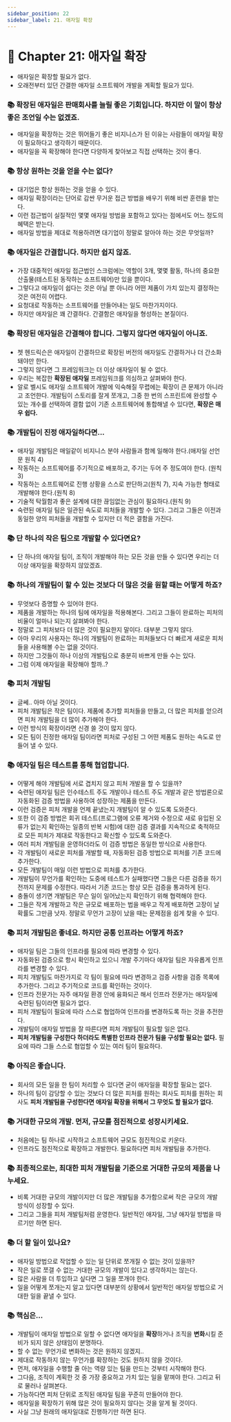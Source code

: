 ```yaml
---
sidebar_position: 22
sidebar_label: 21. 애자일 확장
---
```


# 🌈 Chapter 21: 애자일 확장
- 애자일은 확장할 필요가 없다.
- 오래전부터 있던 간결한 애자일 소프트웨어 개발을 계획할 필요가 있다.

### 📚 확장된 애자일은 판매회사를 늘릴 좋은 기회입니다. 하지만 이 말이 항상 좋은 조언일 수는 없겠죠.
- 애자일을 확장하는 것은 뛰어들기 좋은 비지니스가 된 이유는 사람들이 애자일 확장이 필요하다고 생각하기 때문이다.
- 애자일을 꼭 확장해야 한다면 다양하게 찾아보고 직접 선택하는 것이 좋다.

### 📚 항상 원하는 것을 얻을 수는 없다?
- 대기업은 항상 원하는 것을 얻을 수 있다.
- 애자일 확장이라는 단어로 감싼 무거운 접근 방법을 배우기 위해 비싼 훈련을 받는다.
- 이런 접근법이 실질적인 몇몇 애자일 방법을 포함하고 있다는 점에서도 어느 정도의 혜택은 받는다.
- 애자일 방법을 제대로 적용하려면 대기업이 정말로 알아야 하는 것은 무엇일까?

### 📚 애자일은 간결합니다. 하지만 쉽지 않죠.
- 가장 대중적인 애자일 접근법인 스크럼에는 역할이 3개, 몇몇 활동, 하나의 중요한 산출물(테스트된 동작하는 소프트웨어)만 있을 뿐이다.
- 그렇다고 애자일이 쉽다는 것은 아닐 뿐 아니라 어떤 제품이 가치 있는지 결정하는 것은 여전히 어렵다.
- 요청대로 작동하는 소프트웨어를 만들어내는 일도 마찬가지이다.
- 하지만 애자일은 꽤 간결하다. 간결함은 애자일을 형성하는 본질이다.

### 📚 확장된 애자일은 간결해야 합니다. 그렇지 않다면 애자일이 아니죠.
- 쳇 헨드릭슨은 애자일이 간결하므로 확장된 버전의 애자일도 간결하거나 더 간소화돼야만 한다.
- 그렇지 않다면 그 프레임워크는 더 이상 애자일이 될 수 없다.
- 우리는 복잡한 **확장된 애자일** 프레임워크를 의심하고 살펴봐야 한다.
- 알로 벨시도 애자일 소프트웨어 개발에 익숙해질 무렵에는 확장이 큰 문제가 아니라고 조언한다. 개발팀이 스토리를 잘게 쪼개고, 그중 한 번의 스프린트에 완성할 수 있는 개수를 선택하여 결함 없이 기존 소프트웨어에 통합해낼 수 있다면, **확장은 매우 쉽다.**

### 📚 개발팀이 진정 애자일하다면...
- 애자일 개발팀은 매일같이 비지니스 분야 사람들과 함께 일해야 한다.(애자일 선언문 원칙 4)
- 작동하는 소프트웨어를 주기적으로 배포하고, 주기는 두어 주 정도여야 한다. (원칙 3)
- 작동하는 소프트웨어로 진행 상황을 스스로 판단하고(원칙 7), 지속 가능한 형태로 개발해야 한다.(원칙 8)
- 기술적 탁월함과 좋은 설계에 대한 끊임없는 관심이 필요하다.(원칙 9)
- 숙련된 애자일 팀은 일관된 속도로 피처들을 개발할 수 있다. 그리고 그들은 이전과 동일한 양의 피처들을 개발할 수 있지만 더 적은 결함을 가진다.

### 📚 단 하나의 작은 팀으로 개발할 수 있다면요?
- 단 하나의 애자일 팀이, 조직이 개발해야 하는 모든 것을 만들 수 있다면 우리는 더 이상 애자일을 확장하지 않았겠죠.

### 📚 하나의 개발팀이 할 수 있는 것보다 더 많은 것을 원할 때는 어떻게 하죠?
- 무엇보다 증명할 수 있어야 한다.
- 제품을 개발하는 하나의 팀에 애자일을 적용해본다. 그리고 그들이 완료하는 피처의 비율이 얼마나 되는지 살펴봐야 한다.
- 정말로 그 피처보다 더 많은 것이 필요한지 말이다. 대부분 그렇지 않다.
- 아마 우리의 사용자는 하나의 개발팀이 완료하는 피처들보다 더 빠르게 새로운 피처들을 사용해볼 수는 없을 것이다.
- 하지만 그것들이 하나 이상의 개발팀으로 충분히 바쁘게 만들 수는 있다.
- 그럼 이제 애자일을 확장해야 할까..?

### 📚 피처 개발팀
- 글쎄.. 아마 아닐 것이다.
- 피처 개발팀은 작은 팀이다. 제품에 추가할 피처들을 만들고, 더 많은 피처를 얻으려면 피처 개발팀을 더 많이 추가해야 한다.
- 이런 방식의 확장이라면 신경 쓸 것이 많지 않다.
- 모든 팀이 진정한 애자일 팀이라면 피처로 구성된 그 어떤 제품도 원하는 속도로 만들어 낼 수 있다.

### 📚 애자일 팀은 테스트를 통해 협업합니다.
- 어떻게 해야 개발팀에 서로 겹치지 않고 피처 개발을 할 수 있을까?
- 숙련된 애자일 팀은 인수테스트 주도 개발이나 테스트 주도 개발과 같은 방법론으로 자동화된 검증 방법을 사용하여 성장하는 제품을 만든다.
- 이런 검증은 피처 개발을 언제 끝냈는지 개발팀이 알 수 있도록 도와준다.
- 또한 이 검증 방법은 회귀 테스트(프로그램에 오류 제거와 수정으로 새로 유입된 오류가 없는지 확인하는 일종의 반복 시험)에 대한 검증 결과를 지속적으로 축적하므로 모든 피처가 제대로 작동한다고 확신할 수 있도록 도와준다.
- 여러 피처 개발팀을 운영하더라도 이 검증 방법은 동일한 방식으로 사용한다.
- 각 개발팀이 새로운 피처를 개발할 때, 자동화된 검증 방법으로 피처를 기존 코드에 추가한다.
- 모든 개발팀이 매일 이런 방법으로 피처를 추가한다.
- 개발팀이 무언가를 확인하는 도중에 테스트가 실패했다면 그들은 다른 검증을 하기 전까지 문제를 수정한다. 따라서 기존 코드는 항상 모든 검증을 통과하게 된다.
- 충돌이 생기면 개발팀은 무슨 일이 일어났는지 확인하기 위해 협력해야 한다.
- 그들은 작게 개발하고 작은 규모로 배포하는 법을 배우고 작게 배포하면 고장이 날 확률도 그만큼 낫자. 정말로 무언가 고장이 났을 때는 문제점을 쉽게 찾을 수 있다.

### 📚 피처 개발팀은 좋네요. 하지만 공통 인프라는 어떻게 하죠?
- 애자일 팀은 그들의 인프라를 필요에 따라 변경할 수 있다.
- 자동화된 검증으로 항시 확인하고 있으니 개발 주기마다 애자일 팀은 자유롭게 인프라를 변경할 수 있다.
- 피치 개발팀도 마찬가지로 각 팀이 필요에 따라 변경하고 검증 사항을 검증 목록에 추가한다. 그리고 주기적으로 코드를 확인하는 것이다.
- 인프라 전문가는 자주 애자일 환경 안에 융화되곤 해서 인프라 전문가는 애자일에 숙련된 팀이라면 필요가 없다.
- 피처 개발팀이 필요에 따라 스스로 협업하여 인프라를 변경하도록 하는 것을 추전한다.
- 개발팀이 애자일 방법을 잘 따른다면 피처 개발팀이 필요할 일은 없다.
- **피처 개발팀을 구성한다 하더라도 특별한 인프라 전문가 팀을 구성할 필요는 없다.** 필요에 따라 그들 스스로 협업할 수 있는 여러 팀이 필요하다.

### 📚 아직은 좋습니다.
- 회사의 모든 일을 한 팀이 처리할 수 있다면 굳이 애자일을 확장할 필요는 없다.
- 하나의 팀이 감당할 수 있는 것보다 더 많은 피처를 원하는 회사도 피처를 원하는 회사도 **피처 개발팀을 구성한다면 애자일 확장을 위해서 그 무엇도 할 필요가 없다.**

### 📚 거대한 규모의 개발. 먼저, 규모를 점진적으로 성장시키세요.
- 처음에는 팀 하나로 시작하고 소프트웨어 규모도 점진적으로 키운다.
- 인프라도 점진적으로 확장하고 개발한다. 필요하다면 피처 개발팀을 추가한다.

### 📚 최종적으로는, 최대한 피처 개발팀을 기준으로 거대한 규모의 제품을 나누세요.
- 비록 거대한 규모의 개발이지만 더 많은 개발팀을 추가함으로써 작은 규모의 개발 방식이 성장할 수 있다.
- 그리고 그들을 피처 개발팀처럼 운영한다. 일반적인 애자일, 그냥 애자일 방법을 따르기만 하면 된다.

### 📚 더 할 일이 있나요?
- 애자일 방법으로 작업할 수 있는 일 단위로 쪼개질 수 없는 것이 있을까?
- 작은 일로 쪼갤 수 없는 거대한 규모의 개발이 있다고 생각하지는 않는다.
- 많은 사람을 더 투입하고 싶다면 그 일을 쪼개야 한다.
- 일을 어떻게 쪼개는지 알고 있다면 대부분의 상황에서 일반적인 애자일 방법으로 거대한 일을 끝낼 수 있다.

### 📚 핵심은...
- 개발팀이 애자일 방법으로 일할 수 없다면 애자일을 **확장**하거나 조직을 **변화**시킬 준비가 되지 않은 상태임이 분명하다.
- 할 수 없는 무언가로 변화하는 것은 원하지 않겠지..
- 제대로 작동하지 않는 무언가를 확장하는 것도 원하지 않을 것이다.
- 먼저, 애자일을 수행할 줄 아는 역량 있는 팀을 만드는 것부터 시작해야 한다.
- 그다음, 조직이 계획한 것 중 가장 중요하고 가치 있는 일을 맡껴야 한다. 그리고 뒤로 물러나 살펴본다.
- 가능하다면 피처 단위로 조직된 애자일 팀을 꾸준히 만들어야 한다.
- 애자일을 확장하기 위해 많은 것이 필요하지 않다는 것을 알게 될 것이다.
- 사실 그냥 원래의 애자일대로 진행하기만 하면 된다.
